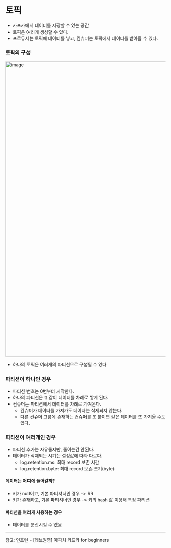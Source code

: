 # 토픽

- 카프카에서 데이터를 저장할 수 있는 공간
- 토픽은 여러개 생성할 수 있다.
- 프로듀서는 토픽에 데이터를 넣고, 컨슈머는 토픽에서 데이터를 받아올 수 있다.

### 토픽의 구성

<img width="929" alt="image" src="https://user-images.githubusercontent.com/53105735/223703825-600239fa-91e4-40d7-afb7-a674aba0c715.png">

- 하나의 토픽은 여러개의 파티션으로 구성될 수 있다

### 파티션이 하나인 경우
- 파티션 번호는 0번부터 시작한다.
- 하나의 파티션은 `큐` 같이 데이터를 차례로 쌓게 된다.
- 컨슈머는 파티션에서 데이터를 차례로 가져온다.
  - 컨슈머가 데이터를 가져가도 데이터는 삭제되지 않는다.
  - 다른 컨슈머 그룹에 존재하는 컨슈머를 또 붙이면 같은 데이터를 또 가져올 수도 있다.

### 파티션이 여러개인 경우

- 파티션 추가는 자유롭지만, 줄이는건 안된다.
- 데이터가 삭제되는 시기는 설정값에 따라 다르다.
  - log.retention.ms: 최대 record 보존 시간
  - log.retention.byte: 최대 record 보존 크기(byte)

#### 데이터는 어디에 들어갈까?
- 키가 null이고, 기본 파티셔너인 경우 -> RR
- 키가 존재하고, 기본 파티셔너인 경우 -> 키의 hash 값 이용해 특정 파티션

#### 파티션을 여러개 사용하는 경우
- 데이터를 분산시킬 수 있음

***
참고: 인프런 - [데브원영] 아파치 카프카 for beginners
